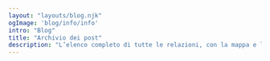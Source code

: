 ```yaml
---
layout: "layouts/blog.njk"
ogImage: 'blog/info/info'
intro: "Blog"
title: "Archivio dei post"
description: "L’elenco completo di tutte le relazioni, con la mappa e la ricerca"
---
```


<!-- content in _layouts/blog.njk --> 